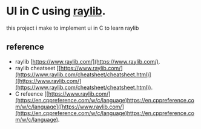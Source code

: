 # UI in C using [raylib](https://www.raylib.com/).
this project i make to implement ui in C to learn raylib

## reference 
- raylib [https://www.raylib.com/](https://www.raylib.com/). 
- raylib cheatseet [[https://www.raylib.com/](https://www.raylib.com/cheatsheet/cheatsheet.html)]([https://www.raylib.com/](https://www.raylib.com/cheatsheet/cheatsheet.html)). 
- C refeence [[https://www.raylib.com/](https://en.cppreference.com/w/c/language)https://en.cppreference.com/w/c/language]([https://www.raylib.com/](https://en.cppreference.com/w/c/language)https://en.cppreference.com/w/c/language). 

